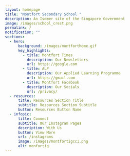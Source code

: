 ```yaml
---
layout: homepage
title: "Montfort Secondary School "
description: An Isomer site of the Singapore Government
image: /images/school_crest.png
permalink: /
notification: ""
sections:
  - hero:
      background: /images/montforthome.gif
      key_highlights:
        - title: Montfort Times
          description: Our Newsletters
          url: https://google.com
        - title: ALP
          description: Our Applied Learning Programme
          url: https://gmail.com
        - title: Montfort Facebook
          description: Our Socials
          url: /privacy/
  - resources:
      title: Resources Section Title
      subtitle: Resources Section Subtitle
      button: Resources Button Name
  - infopic:
      title: Connect
      subtitle: Our Instagram Pages
      description: With Us
      button: View More
      url: /instagrams
      image: /images/montfortigcc1.png
      alt: monfortig
---
```

